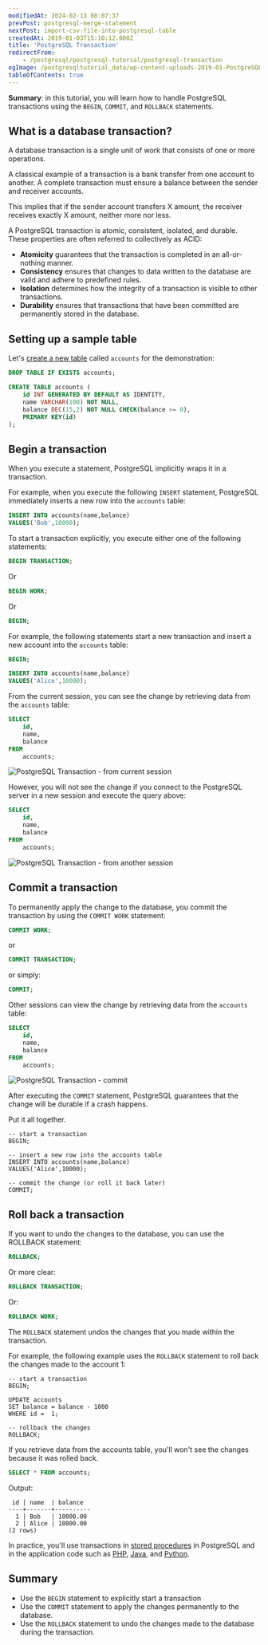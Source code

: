```yaml
---
modifiedAt: 2024-02-13 08:07:37
prevPost: postgresql-merge-statement
nextPost: import-csv-file-into-postgresql-table
createdAt: 2019-01-03T15:10:12.000Z
title: 'PostgreSQL Transaction'
redirectFrom:
    - /postgresql/postgresql-tutorial/postgresql-transaction
ogImage: /postgresqltutorial_data/wp-content-uploads-2019-01-PostgreSQL-Transaction-from-current-transaction.png
tableOfContents: true
---
```


**Summary**: in this tutorial, you will learn how to handle PostgreSQL transactions using the `BEGIN`, `COMMIT`, and `ROLLBACK` statements.

## What is a database transaction?

A database transaction is a single unit of work that consists of one or more operations.

A classical example of a transaction is a bank transfer from one account to another. A complete transaction must ensure a balance between the sender and receiver accounts.

This implies that if the sender account transfers X amount, the receiver receives exactly X amount, neither more nor less.

A PostgreSQL transaction is atomic, consistent, isolated, and durable. These properties are often referred to collectively as ACID:

- **Atomicity** guarantees that the transaction is completed in an all-or-nothing manner.
- **Consistency** ensures that changes to data written to the database are valid and adhere to predefined rules.
- **Isolation** determines how the integrity of a transaction is visible to other transactions.
- **Durability** ensures that transactions that have been committed are permanently stored in the database.

## Setting up a sample table

Let's [create a new table](/postgresql/postgresql-create-table) called `accounts` for the demonstration:

```sql
DROP TABLE IF EXISTS accounts;

CREATE TABLE accounts (
    id INT GENERATED BY DEFAULT AS IDENTITY,
    name VARCHAR(100) NOT NULL,
    balance DEC(15,2) NOT NULL CHECK(balance >= 0),
    PRIMARY KEY(id)
);
```

## Begin a transaction

When you execute a statement, PostgreSQL implicitly wraps it in a transaction.

For example, when you execute the following `INSERT` statement, PostgreSQL immediately inserts a new row into the `accounts` table:

```sql
INSERT INTO accounts(name,balance)
VALUES('Bob',10000);
```

To start a transaction explicitly, you execute either one of the following statements:

```sql
BEGIN TRANSACTION;
```

Or

```sql
BEGIN WORK;
```

Or

```sql
BEGIN;
```

For example, the following statements start a new transaction and insert a new account into the `accounts` table:

```sql
BEGIN;

INSERT INTO accounts(name,balance)
VALUES('Alice',10000);
```

From the current session, you can see the change by retrieving data from the `accounts` table:

```sql
SELECT
    id,
    name,
    balance
FROM
    accounts;
```

![PostgreSQL Transaction - from current session](/postgresqltutorial_data/wp-content-uploads-2019-01-PostgreSQL-Transaction-from-current-transaction.png)

However, you will not see the change if you connect to the PostgreSQL server in a new session and execute the query above:

```sql
SELECT
    id,
    name,
    balance
FROM
    accounts;
```

![PostgreSQL Transaction - from another session](/postgresqltutorial_data/wp-content-uploads-2019-01-PostgreSQL-Transaction-from-another-transaction.png)

## Commit a transaction

To permanently apply the change to the database, you commit the transaction by using the `COMMIT WORK` statement:

```sql
COMMIT WORK;
```

or

```sql
COMMIT TRANSACTION;
```

or simply:

```sql
COMMIT;
```

Other sessions can view the change by retrieving data from the `accounts` table:

```sql
SELECT
    id,
    name,
    balance
FROM
    accounts;
```

![PostgreSQL Transaction - commit](/postgresqltutorial_data/wp-content-uploads-2019-01-PostgreSQL-Transaction-from-current-transaction.png)

After executing the `COMMIT` statement, PostgreSQL guarantees that the change will be durable if a crash happens.

Put it all together.

```
-- start a transaction
BEGIN;

-- insert a new row into the accounts table
INSERT INTO accounts(name,balance)
VALUES('Alice',10000);

-- commit the change (or roll it back later)
COMMIT;
```

## Roll back a transaction

If you want to undo the changes to the database, you can use the ROLLBACK statement:

```sql
ROLLBACK;
```

Or more clear:

```sql
ROLLBACK TRANSACTION;
```

Or:

```sql
ROLLBACK WORK;
```

The `ROLLBACK` statement undos the changes that you made within the transaction.

For example, the following example uses the `ROLLBACK` statement to roll back the changes made to the account 1:

```
-- start a transaction
BEGIN;

UPDATE accounts
SET balance = balance - 1000
WHERE id =  1;

-- rollback the changes
ROLLBACK;
```

If you retrieve data from the accounts table, you'll won't see the changes because it was rolled back.

```sql
SELECT * FROM accounts;
```

Output:

```
 id | name  | balance
----+-------+----------
  1 | Bob   | 10000.00
  2 | Alice | 10000.00
(2 rows)
```

In practice, you'll use transactions in [stored procedures](/postgresql/postgresql-plpgsql/postgresql-create-procedure) in PostgreSQL and in the application code such as [PHP](/postgresql/postgresql-php/transaction), [Java](/postgresql/postgresql-jdbc/transaction), and [Python](/postgresql/postgresql-python/transaction).

## Summary

- Use the `BEGIN` statement to explicitly start a transaction
- Use the `COMMIT` statement to apply the changes permanently to the database.
- Use the `ROLLBACK` statement to undo the changes made to the database during the transaction.
